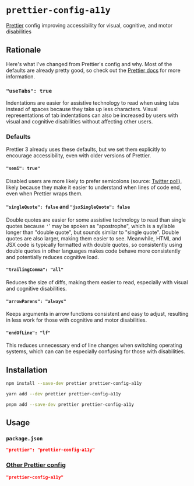 # `prettier-config-a11y`

[Prettier](https://prettier.io/) config improving accessibility for visual, cognitive, and motor disabilities

## Rationale

Here's what I've changed from Prettier's config and why. Most of the defaults are already pretty good, so check out the [Prettier docs](https://prettier.io/docs/en/options.html) for more information.

### `"useTabs": true`

Indentations are easier for assistive technology to read when using tabs instead of spaces because they take up less characters. Visual representations of tab indentations can also be increased by users with visual and cognitive disabilities without affecting other users.

### Defaults

Prettier 3 already uses these defaults, but we set them explicitly to encourage accessibility, even with older versions of Prettier.

#### `"semi": true"`

Disabled users are more likely to prefer semicolons (source: [Twitter poll](https://twitter.com/nickemccurdy/status/1624305594415955973)), likely because they make it easier to understand when lines of code end, even when Prettier wraps them.

#### `"singleQuote": false` and `"jsxSingleQuote": false`

Double quotes are easier for some assistive technology to read than single quotes because `'`' may be spoken as "apostrophe", which is a syllable longer than "double quote", but sounds similar to "single quote". Double quotes are also larger, making them easier to see. Meanwhile, HTML and JSX code is typically formatted with double quotes, so consistently using double quotes in other languages makes code behave more consistently and potentially reduces cognitive load.

#### `"trailingComma": "all"`

Reduces the size of diffs, making them easier to read, especially with visual and cognitive disabilities.

#### `"arrowParens": "always"`

Keeps arguments in arrow functions consistent and easy to adjust, resulting in less work for those with cognitive and motor disabilities.

#### `"endOfLine": "lf"`

This reduces unnecessary end of line changes when switching operating systems, which can can be especially confusing for those with disabilities.

## Installation

```sh
npm install --save-dev prettier prettier-config-a11y
```

```sh
yarn add --dev prettier prettier-config-a11y
```

```sh
pnpm add --save-dev prettier prettier-config-a11y
```

## Usage

### `package.json`

```json
"prettier": "prettier-config-a11y"
```

### [Other Prettier config](https://prettier.io/docs/en/configuration.html)

```json
"prettier-config-a11y"
```
